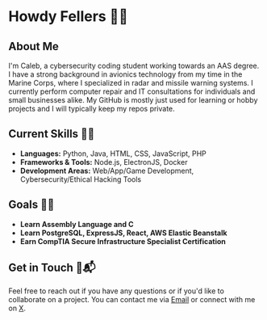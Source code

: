 # Howdy Fellers 👋🤠

## About Me

I'm Caleb, a cybersecurity coding student working towards an AAS degree. I have a strong background in avionics technology from my time in the Marine Corps, where I specialized in radar and missile warning systems. 
I currently perform computer repair and IT consultations for individuals and small businesses alike. My GitHub is mostly just used for learning or hobby projects and I will typically keep my repos private.

## Current Skills 🐱‍💻

- **Languages:** Python, Java, HTML, CSS, JavaScript, PHP
- **Frameworks & Tools:** Node.js, ElectronJS, Docker
- **Development Areas:** Web/App/Game Development, Cybersecurity/Ethical Hacking Tools


## Goals 🔭🌱

- **Learn Assembly Language and C**
- **Learn PostgreSQL, ExpressJS, React, AWS Elastic Beanstalk**
- **Earn CompTIA Secure Infrastructure Specialist Certification**

## Get in Touch 💬📬

Feel free to reach out if you have any questions or if you'd like to collaborate on a project. You can contact me via [Email](mailto:calebkeene@icloud.com) or connect with me on [X](https://x.com/royflowers99).

<!--
**RoyFlowers99/RoyFlowers99** is a ✨ _special_ ✨ repository because its `README.md` (this file) appears on your GitHub profile.

Here are some ideas to get you started:

-  I’m currently working on ...
-  I’m currently learning ...
- 👯 I’m looking to collaborate on ...
- 🤔 I’m looking for help with ...
-  Ask me about ...
- 📫 How to reach me: ...
- 😄 Pronouns: ...
-  Fun fact: ...
-->
